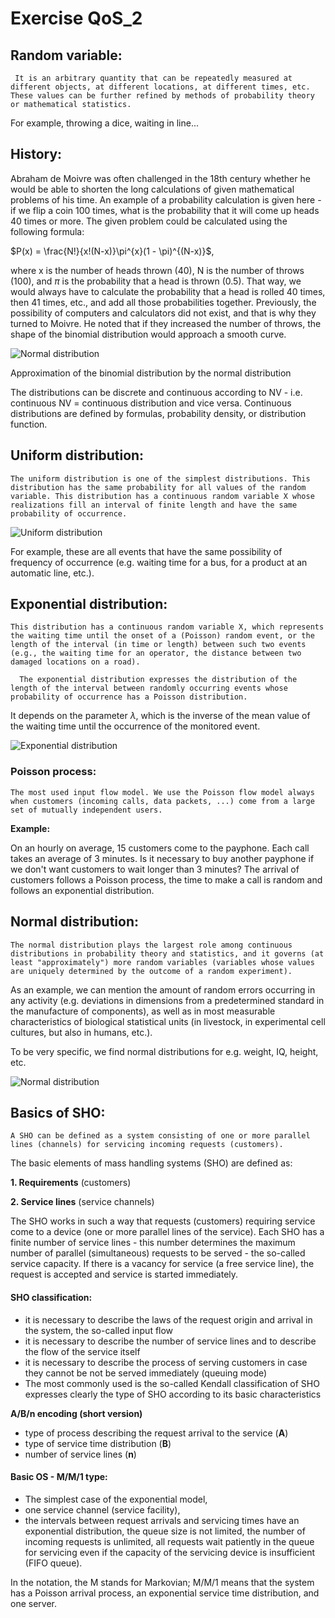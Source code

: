 # Exercise QoS_2

## Random variable:
 ``` It is an arbitrary quantity that can be repeatedly measured at different objects, at different locations, at different times, etc. These values can be further refined by methods of probability theory or mathematical statistics.```
 
For example, throwing a dice, waiting in line...

## History:
Abraham de Moivre was often challenged in the 18th century whether he would be able to shorten the long calculations of given mathematical problems of his time. An example of a probability calculation is given here - if we flip a coin 100 times, what is the probability that it will come up heads 40 times or more. The given problem could be calculated using the following formula:

$P(x) = \frac{N!}{x!(N-x)}\pi^{x}(1 - \pi)^{(N-x)}$, 

where x is the number of heads thrown (40), N is the number of throws (100), and $\pi$ is the probability that a head is thrown (0.5). That way, we would always have to calculate the probability that a head is rolled 40 times, then 41 times, etc., and add all those probabilities together. Previously, the possibility of computers and calculators did not exist, and that is why they turned to Moivre. He noted that if they increased the number of throws, the shape of the binomial distribution would approach a smooth curve. 

 ![Normal distribution](https://imgur.com/xHIXPNV.png) 

 Approximation of the binomial distribution by the normal distribution
 
 The distributions can be discrete and continuous according to NV - i.e. continuous NV = continuous distribution and vice versa. Continuous distributions are defined by formulas, probability density, or distribution function.


## Uniform distribution:
```The uniform distribution is one of the simplest distributions. This distribution has the same probability for all values of the random variable. This distribution has a continuous random variable X whose realizations fill an interval of finite length and have the same probability of occurrence.```

 ![Uniform distribution](https://imgur.com/oH6daj7.png) 
  
For example, these are all events that have the same possibility of frequency of occurrence (e.g. waiting time for a bus, for a product at an automatic line, etc.). 

## Exponential distribution:
```This distribution has a continuous random variable X, which represents the waiting time until the onset of a (Poisson) random event, or the length of the interval (in time or length) between such two events (e.g., the waiting time for an operator, the distance between two damaged locations on a road).``` 

```  The exponential distribution expresses the distribution of the length of the interval between randomly occurring events whose probability of occurrence has a Poisson distribution.``` 

It depends on the parameter $\lambda$, which is the inverse of the mean value of the waiting time until the occurrence of the monitored event.

 ![Exponential distribution](https://imgur.com/JqiSAHO.png) 

### Poisson process:
```The most used input flow model. We use the Poisson flow model always when customers (incoming calls, data packets, ...) come from a large set of mutually independent users.```

**Example:**

On an hourly on average, 15 customers come to the payphone. Each call takes an average of 3 minutes. Is it necessary to buy another payphone if we don't want customers to wait longer than 3 minutes? The arrival of customers follows a Poisson process, the time to make a call is random and follows an exponential distribution.


## Normal distribution:
```The normal distribution plays the largest role among continuous distributions in probability theory and statistics, and it governs (at least "approximately") more random variables (variables whose values are uniquely determined by the outcome of a random experiment). ```

As an example, we can mention the amount of random errors occurring in any activity (e.g. deviations in dimensions from a predetermined standard in the manufacture of components), as well as in most measurable characteristics of biological statistical units (in livestock, in experimental cell cultures, but also in humans, etc.). 

To be very specific, we find normal distributions for e.g. weight, IQ, height, etc.

 ![Normal distribution](https://imgur.com/xp3kOZz.png) 

## Basics of SHO:
```A SHO can be defined as a system consisting of one or more parallel lines (channels) for servicing incoming requests (customers).```

The basic elements of mass handling systems (SHO) are defined as:

**1. Requirements** (customers)

**2. Service lines** (service channels)
    
The SHO works in such a way that requests (customers) requiring service come to a device (one or more parallel lines of the service).
  Each SHO has a finite number of service lines - this number determines the maximum number of parallel (simultaneous) requests to be served - the so-called service capacity.
If there is a vacancy for service (a free service line), the request is accepted and service is started immediately.

#### SHO classification:
- it is necessary to describe the laws of the request origin and arrival in the system, the so-called input flow
- it is necessary to describe the number of service lines and to describe the flow of the service itself
- it is necessary to describe the process of serving customers in case they cannot be
not be served immediately (queuing mode)
- The most commonly used is the so-called Kendall classification of SHO
expresses clearly the type of SHO according to its basic characteristics

**A/B/n encoding (short version)**
- type of process describing the request arrival to the service (**A**)
- type of service time distribution (**B**)
- number of service lines (**n**)

#### Basic OS - M/M/1 type:
- The simplest case of the exponential model,
- one service channel (service facility),
- the intervals between request arrivals and servicing times have an exponential distribution, the queue size is not limited, the number of incoming requests is unlimited, all requests wait patiently in the queue for servicing even if the capacity of the servicing device is insufficient (FIFO queue).

In the notation, the M stands for Markovian; M/M/1 means that the system has a Poisson arrival process, an exponential service time distribution, and one server. 


